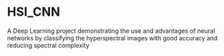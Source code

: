# HSI_CNN
A Deep Learning project demonstrating the use and advantages of neural networks by classifying the hyperspectral images with good accuracy and reducing spectral complexity 
